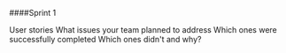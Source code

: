 ####Sprint 1

User stories
What issues your team planned to address
Which ones were successfully completed
Which ones didn't and why?
